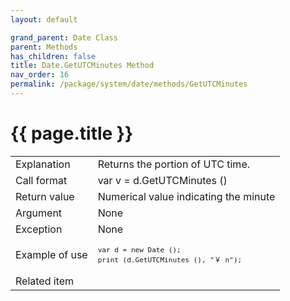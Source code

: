 ```yaml
---
layout: default

grand_parent: Date Class
parent: Methods
has_children: false
title: Date.GetUTCMinutes Method
nav_order: 16
permalink: /package/system/date/methods/GetUTCMinutes
---
```

# {{ page.title }}


<table>
  <tr>
    <td>Explanation</td>
    <td colspan="2">Returns the portion of UTC time.</td>
  </tr>
  <tr>
    <td>Call format</td>
    <td colspan="2">var v = d.GetUTCMinutes ()</td>
  </tr>
  <tr>
    <td>Return value</td>
    <td colspan="2">Numerical value indicating the minute</td>
  </tr>  
  <tr>
    <td>Argument</td>
    <td colspan="2">None</td>
  </tr>
  <tr>
    <td>Exception</td>
    <td colspan="2">None</td>
  </tr>
  <tr>
    <td>Example of use</td>
    <td colspan="2"><code><pre>var d = new Date ();
print (d.GetUTCMinutes (), "￥ n");</pre></code></td>
  </tr>
  <tr>
    <td>Related item</td>
    <td colspan="2"></td>
  </tr>
</table>

